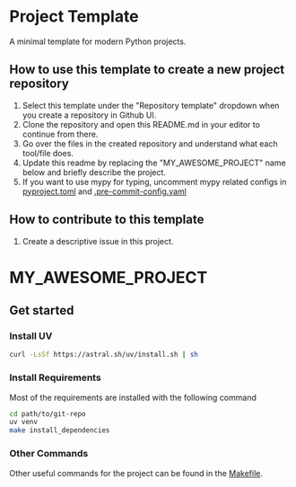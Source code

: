 # Project Template

A minimal template for modern Python projects.

## How to use this template to create a new project repository

1. Select this template under the "Repository template" dropdown when you create a repository in Github UI.
2. Clone the repository and open this README.md in your editor to continue from there.
3. Go over the files in the created repository and understand what each tool/file does.
4. Update this readme by replacing the "MY_AWESOME_PROJECT" name below and briefly describe the project.
5. If you want to use mypy for typing, uncomment mypy related configs in [pyproject.toml](pyproject.toml) and [.pre-commit-config.yaml](.pre-commit-config.yaml)

## How to contribute to this template

1. Create a descriptive issue in this project.

# MY_AWESOME_PROJECT

## Get started

### Install UV

```bash
curl -LsSf https://astral.sh/uv/install.sh | sh
```

### Install Requirements

Most of the requirements are installed with the following command

```bash
cd path/to/git-repo
uv venv
make install_dependencies
```

### Other Commands

Other useful commands for the project can be found in the [Makefile](Makefile).
